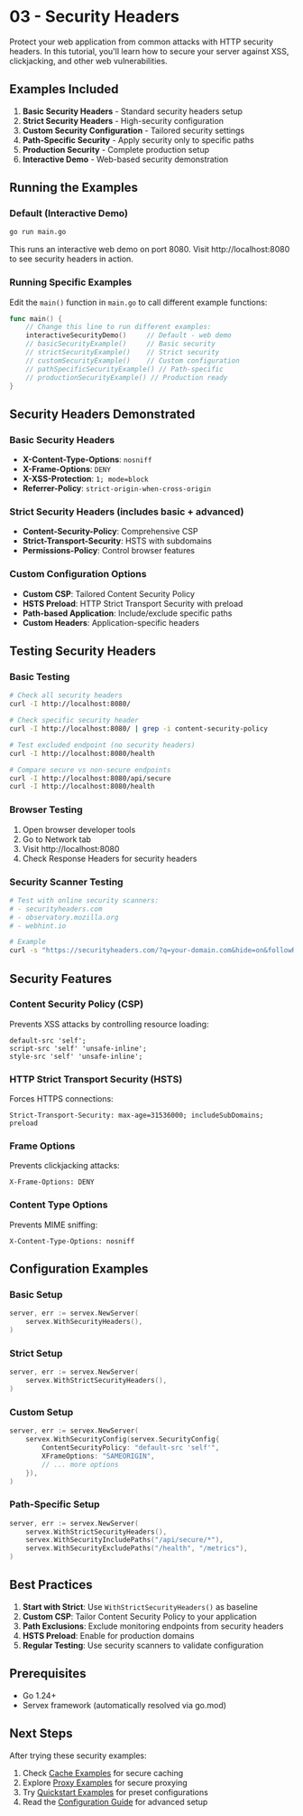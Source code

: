 # 03 - Security Headers

Protect your web application from common attacks with HTTP security headers. In this tutorial, you'll learn how to secure your server against XSS, clickjacking, and other web vulnerabilities.

## Examples Included

1. **Basic Security Headers** - Standard security headers setup
2. **Strict Security Headers** - High-security configuration
3. **Custom Security Configuration** - Tailored security settings
4. **Path-Specific Security** - Apply security only to specific paths
5. **Production Security** - Complete production setup
6. **Interactive Demo** - Web-based security demonstration

## Running the Examples

### Default (Interactive Demo)
```bash
go run main.go
```

This runs an interactive web demo on port 8080. Visit http://localhost:8080 to see security headers in action.

### Running Specific Examples

Edit the `main()` function in `main.go` to call different example functions:

```go
func main() {
    // Change this line to run different examples:
    interactiveSecurityDemo()     // Default - web demo
    // basicSecurityExample()     // Basic security
    // strictSecurityExample()    // Strict security
    // customSecurityExample()    // Custom configuration
    // pathSpecificSecurityExample() // Path-specific
    // productionSecurityExample() // Production ready
}
```

## Security Headers Demonstrated

### Basic Security Headers
- **X-Content-Type-Options**: `nosniff`
- **X-Frame-Options**: `DENY`
- **X-XSS-Protection**: `1; mode=block`
- **Referrer-Policy**: `strict-origin-when-cross-origin`

### Strict Security Headers (includes basic + advanced)
- **Content-Security-Policy**: Comprehensive CSP
- **Strict-Transport-Security**: HSTS with subdomains
- **Permissions-Policy**: Control browser features

### Custom Configuration Options
- **Custom CSP**: Tailored Content Security Policy
- **HSTS Preload**: HTTP Strict Transport Security with preload
- **Path-based Application**: Include/exclude specific paths
- **Custom Headers**: Application-specific headers

## Testing Security Headers

### Basic Testing
```bash
# Check all security headers
curl -I http://localhost:8080/

# Check specific security header
curl -I http://localhost:8080/ | grep -i content-security-policy

# Test excluded endpoint (no security headers)
curl -I http://localhost:8080/health

# Compare secure vs non-secure endpoints
curl -I http://localhost:8080/api/secure
curl -I http://localhost:8080/health
```

### Browser Testing
1. Open browser developer tools
2. Go to Network tab
3. Visit http://localhost:8080
4. Check Response Headers for security headers

### Security Scanner Testing
```bash
# Test with online security scanners:
# - securityheaders.com
# - observatory.mozilla.org
# - webhint.io

# Example
curl -s "https://securityheaders.com/?q=your-domain.com&hide=on&followRedirects=on"
```

## Security Features

### Content Security Policy (CSP)
Prevents XSS attacks by controlling resource loading:
```
default-src 'self';
script-src 'self' 'unsafe-inline';
style-src 'self' 'unsafe-inline';
```

### HTTP Strict Transport Security (HSTS)
Forces HTTPS connections:
```
Strict-Transport-Security: max-age=31536000; includeSubDomains; preload
```

### Frame Options
Prevents clickjacking attacks:
```
X-Frame-Options: DENY
```

### Content Type Options
Prevents MIME sniffing:
```
X-Content-Type-Options: nosniff
```

## Configuration Examples

### Basic Setup
```go
server, err := servex.NewServer(
    servex.WithSecurityHeaders(),
)
```

### Strict Setup
```go
server, err := servex.NewServer(
    servex.WithStrictSecurityHeaders(),
)
```

### Custom Setup
```go
server, err := servex.NewServer(
    servex.WithSecurityConfig(servex.SecurityConfig{
        ContentSecurityPolicy: "default-src 'self'",
        XFrameOptions: "SAMEORIGIN",
        // ... more options
    }),
)
```

### Path-Specific Setup
```go
server, err := servex.NewServer(
    servex.WithStrictSecurityHeaders(),
    servex.WithSecurityIncludePaths("/api/secure/*"),
    servex.WithSecurityExcludePaths("/health", "/metrics"),
)
```

## Best Practices

1. **Start with Strict**: Use `WithStrictSecurityHeaders()` as baseline
2. **Custom CSP**: Tailor Content Security Policy to your application
3. **Path Exclusions**: Exclude monitoring endpoints from security headers
4. **HSTS Preload**: Enable for production domains
5. **Regular Testing**: Use security scanners to validate configuration

## Prerequisites

- Go 1.24+
- Servex framework (automatically resolved via go.mod)

## Next Steps

After trying these security examples:
1. Check [Cache Examples](../cache/) for secure caching
2. Explore [Proxy Examples](../proxy-simple/) for secure proxying
3. Try [Quickstart Examples](../quickstart/) for preset configurations
4. Read the [Configuration Guide](../configuration-guide/) for advanced setup 